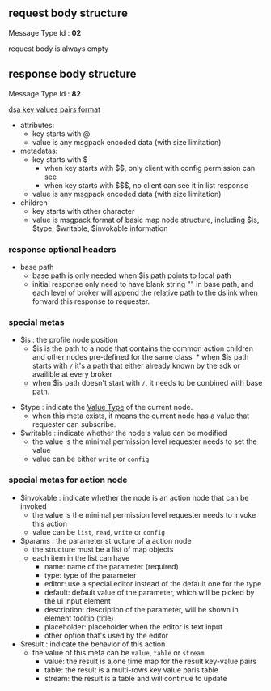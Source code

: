 ## request body structure

Message Type Id : **02**

request body is always empty

## response body structure

Message Type Id : **82**

[dsa key values pairs format](../common/DSA-Binary-Encoding.md#key-value-pairs-encoding)

* attributes: 
   * key starts with @
   * value is any msgpack encoded data (with size limitation)
* metadatas: 
   * key starts with $
     * when key starts with $$, only client with config permission can see
     * when key starts with $$$, no client can see it in list response
   * value is any msgpack encoded data (with size limitation)
* children
   * key starts with other character
   * value is msgpack format of basic map node structure, including $is, $type, $writable, $invokable information

### response optional headers

<!--* class
  * Class header is the path to a node that contains the common action children and other nodes pre-defined for the same class
  * when class path starts with `/` it's a path that either already known by the sdk or availible at every broker
  * when class path doesn't start with `/`, it needs to be conbined with base path.-->
* base path
  * base path is only needed when $is path points to local path
  * initial response only need to have blank string "" in base path, and each level of broker will append the relative path to the dslink when forward this response to requester.

### special metas

* $is : the profile node position
  * $is is the path to a node that contains the common action children and other nodes pre-defined for the same class
  * when $is path starts with `/` it's a path that either already known by the sdk or availible at every broker
  * when $is path doesn't start with `/`, it needs to be conbined with base path.
<!--
  * this field is optional in dsa v2 (while in v1 $is and the class header are combined together)
  * broker or sdk won't validate or check the value-->
* $type : indicate the [Value Type](../common/Value-Types.md) of the current node. 
  * when this meta exists, it means the current node has a value that requester can subscribe.
* $writable : indicate whether the node's value can be modified
  * the value is the minimal permission level requester needs to set the value
  * value can be either `write` or `config`
  
### special metas for action node

* $invokable : indicate whether the node is an action node that can be invoked
  * the value is the minimal permission level requester needs to invoke this action
  * value can be  `list`, `read`, `write` or `config`
* $params : the parameter structure of a action node
  * the structure must be a list of map objects
  * each item in the list can have 
     - name: name of the parameter (required)
     - type: type of the parameter
     - editor: use a special editor instead of the default one for the type
     - default: default value of the parameter, which will be picked by the ui input element
     - description: description of the parameter, will be shown in element tooltip (title)
     - placeholder: placeholder when the editor is text input
     - other option that's used by the editor
* $result : indicate the behavior of this action
  * the value of this meta can be `value`, `table` or `stream`
    * value: the result is a one time map for the result key-value pairs
    * table: the result is a multi-rows key value paris table
    * stream: the result is a table and will continue to update



